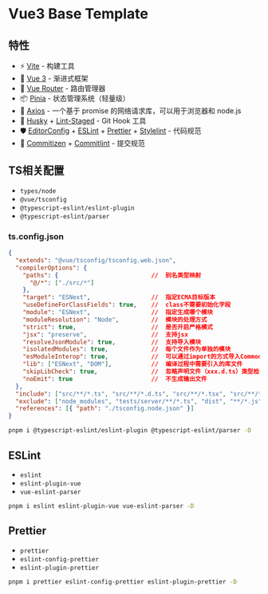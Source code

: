 # Vue3 Base Template

## 特性

- ⚡️ [Vite](https://cn.vitejs.dev/) - 构建工具
- 🖖 [Vue 3](https://cn.vuejs.org/) - 渐进式框架
- 🚦  [Vue Router](https://router.vuejs.org/zh) - 路由管理器
- 📦 [Pinia](https://pinia.vuejs.org/zh) - 状态管理系统（轻量级）
- 🔗 [Axios](https://axios-http.com/zh/) - 一个基于 promise 的网络请求库，可以用于浏览器和 node.js
- 🧰 [Husky](https://typicode.github.io/husky/#/) + [Lint-Staged](https://github.com/okonet/lint-staged) - Git Hook 工具
- 🛡️ [EditorConfig](http://editorconfig.org/) + [ESLint](http://eslint.cn/) + [Prettier](https://prettier.cn/) + [Stylelint](https://stylelint.cn/) - 代码规范
- 🔨 [Commitizen](https://cz-git.qbb.sh/zh) + [Commitlint](https://commitlint.js.org/) - 提交规范

## TS相关配置

- `types/node`
- `@vue/tsconfig`
- `@typescript-eslint/eslint-plugin`
- `@typescript-eslint/parser`

### ts.config.json

```json
{
  "extends": "@vue/tsconfig/tsconfig.web.json",
  "compilerOptions": {
    "paths": { 							//	别名类型映射
      "@/*": ["./src/*"]
    },
    "target": "ESNext",					//  指定ECMA目标版本
    "useDefineForClassFields": true,	//  class不需要初始化字段
    "module": "ESNext",					//  指定生成哪个模块
    "moduleResolution": "Node",			//  模块的处理方式
    "strict": true,						// 	是否开启严格模式
    "jsx": "preserve",					//	支持jsx
    "resolveJsonModule": true,			// 	支持导入模块
    "isolatedModules": true,			//	每个文件作为单独的模块
    "esModuleInterop": true,			//	可以通过import的方式导入CommonJS模块
    "lib": ["ESNext", "DOM"],			//	编译过程中需要引入的库文件
    "skipLibCheck": true,				//	忽略声明文件（xxx.d.ts）类型检查
    "noEmit": true						//	不生成输出文件
  }, 
  "include": ["src/**/*.ts", "src/**/*.d.ts", "src/**/*.tsx", "src/**/*.vue"],
  "exclude": ["node_modules", "tests/server/**/*.ts", "dist", "**/*.js"],
  "references": [{ "path": "./tsconfig.node.json" }]
}
```

```bash
pnpm i @typescript-eslint/eslint-plugin @typescript-eslint/parser -D
```

## ESLint

- `eslint`
- `eslint-plugin-vue`
- `vue-eslint-parser`

```bash
pnpm i eslint eslint-plugin-vue vue-eslint-parser -D
```

## Prettier

- `prettier`
- `eslint-config-prettier`
- `eslint-plugin-prettier`

```bash
pnpm i prettier eslint-config-prettier eslint-plugin-prettier -D
```

